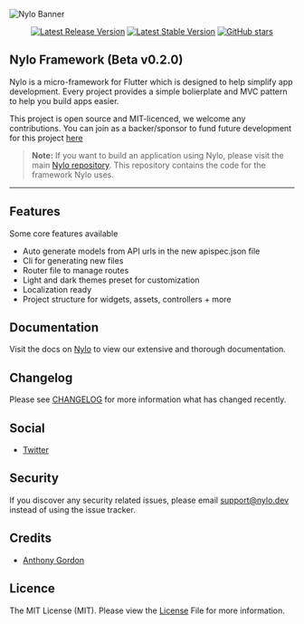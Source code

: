 ![Nylo Banner](https://woosignal.com/images/nylo.png)

<p align="center">
  <a href="/"><img src="https://img.shields.io/github/v/release/nylo-core/framework?style=plastic" alt="Latest Release Version"></a>
  <a href="/"><img src="https://img.shields.io/github/license/nylo-core/framework?style=plastic" alt="Latest Stable Version"></a>
  <a href="/"><img alt="GitHub stars" src="https://img.shields.io/github/stars/nylo-core/framework?style=plastic"></a>
</p>

## Nylo Framework (Beta v0.2.0)

Nylo is a micro-framework for Flutter which is designed to help simplify app development. Every project provides a simple bolierplate and MVC pattern to help you build apps easier. 

This project is open source and MIT-licenced, we welcome any contributions. You can join as a backer/sponsor to fund future development for this project [here](https://nylo.dev/contributions)

> **Note:** If you want to build an application using Nylo, please visit the main [Nylo repository](https://github.com/nylo-core/nylo). This repository contains the code for the framework Nylo uses.

---

## Features
Some core features available 
* Auto generate models from API urls in the new apispec.json file
* Cli for generating new files 
* Router file to manage routes
* Light and dark themes preset for customization
* Localization ready
* Project structure for widgets, assets, controllers + more

## Documentation

Visit the docs on [Nylo](https://nylo.dev/docs) to view our extensive and thorough documentation. 

## Changelog
Please see [CHANGELOG](https://github.com/nylo-core/framework/blob/master/CHANGELOG.md) for more information what has changed recently.

## Social
* [Twitter](https://twitter.com/nylo_dev)

## Security
If you discover any security related issues, please email support@nylo.dev instead of using the issue tracker.

## Credits
* [Anthony Gordon](https://github.com/agordn52)

## Licence

The MIT License (MIT). Please view the [License](https://github.com/nylo-core/nylo/blob/master/licence) File for more information.
